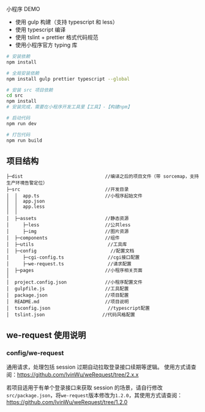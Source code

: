 小程序 DEMO

- 使用 gulp 构建（支持 typescript 和 less）
- 使用 typescript 编译
- 使用 tslint + prettier 格式代码规范
- 使用小程序官方 typing 库

```bash
# 安装依赖
npm install

# 全局安装依赖
npm install gulp prettier typescript --global

# 安装 src 项目依赖
cd src
npm install
# 安装完成，需要在小程序开发工具里【工具】-【构建npm】

# 启动代码
npm run dev

# 打包代码
npm run build
```

## 项目结构

```
├─dist                              //编译之后的项目文件（带 sorcemap，支持生产环境告警定位）
├─src                               //开发目录
│  │  app.ts                        //小程序起始文件
│  │  app.json
│  │  app.less
│  │
│  ├─assets                     	//静态资源
│     ├─less						//公共less
│     ├─img						    //图片资源
│  ├─components                     //组件
│  ├─utils                           //工具库
│  ├─config                           //配置文档
│     ├─cgi-config.ts                //cgi接口配置
│     ├─we-request.ts                //请求配置
│  ├─pages                          //小程序相关页面
│
│  project.config.json              //小程序配置文件
│  gulpfile.js                      //工具配置
│  package.json                     //项目配置
│  README.md                        //项目说明
│  tsconfig.json                     //typescript配置
│  tslint.json                     //代码风格配置
```

## we-request 使用说明

### config/we-request

通用请求，处理包括 session 过期自动拉取登录接口续期等逻辑。
使用方式请查阅：https://github.com/IvinWu/weRequest/tree/2.x.x

若项目适用于有单个登录接口来获取 session 的场景，请自行修改 `src/package.json`，将`we-request`版本修改为`1.2.0`，其使用方式请查阅：https://github.com/IvinWu/weRequest/tree/1.2.0
